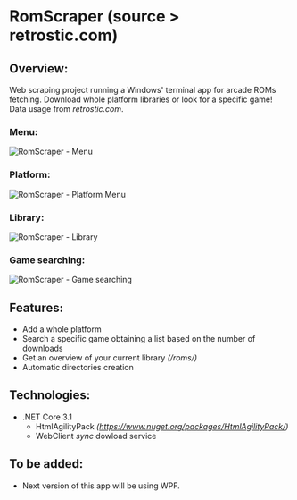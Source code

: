 # RomScraper (source > retrostic.com)
## Overview:
Web scraping project running a Windows' terminal app for arcade ROMs fetching. 
Download whole platform libraries or look for a specific game!
Data usage from *retrostic.com*.

### Menu:
![RomScraper - Menu](https://github.com/TonyOcnos/romscraper-retrostic.com-/blob/master/README.Sources/MenuScreenshot.png "RomScraper - Menu")
### Platform:
![RomScraper - Platform Menu](https://github.com/TonyOcnos/romscraper-retrostic.com-/blob/master/README.Sources/PlatformMenuScreenshot.png "RomScraper - Platform Menu")
### Library:
![RomScraper - Library](https://github.com/TonyOcnos/romscraper-retrostic.com-/blob/master/README.Sources/LibraryScreenshot.png "RomScraper - Library")
### Game searching:
![RomScraper - Game searching](https://github.com/TonyOcnos/romscraper-retrostic.com-/blob/master/README.Sources/GameSearchScreenshot.png "RomScraper - Game searching")

## Features:
* Add a whole platform
* Search a specific game obtaining a list based on the number of downloads
* Get an overview of your current library *(/roms/)*
* Automatic directories creation

## Technologies:
* .NET Core 3.1
  * HtmlAgilityPack *(https://www.nuget.org/packages/HtmlAgilityPack/)*
  * WebClient *sync* dowload service

## To be added:
* Next version of this app will be using WPF.
